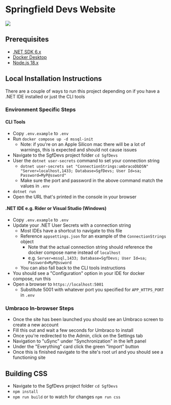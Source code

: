 # Springfield Devs Website

![](https://pbs.twimg.com/profile_banners/2869149607/1567717351/1500x500)

## Prerequisites
- [.NET SDK 6.x](https://dotnet.microsoft.com/en-us/download)
- [Docker Desktop](https://www.docker.com/products/docker-desktop/)
- [Node.js 18.x](https://nodejs.org/en/download/)

## Local Installation Instructions

There are a couple of ways to run this project depending on if you have a .NET IDE installed or just the CLI tools

### Environment Specific Steps

#### CLI Tools
- Copy `.env.example` to `.env`
- Run `docker compose up -d mssql-init`
  - Note: if you're on an Apple Silicon mac there will be a lot of warnings, this is expected and should not cause issues
- Navigate to the SgfDevs project folder `cd SgfDevs`
- User the `dotnet user-secrets` command to set your connection string
  - `dotnet user-secrets set "ConnectionStrings:umbracoDbDSN" "Server=localhost,1433; Database=SgfDevs; User Id=sa; Password=MyP@ssword"`
  - Make sure the port and password in the above command match the values in `.env`
- `dotnet run`
- Open the URL that's printed in the console in your browser

#### .NET IDE e.g. Rider or Visual Studio (Windows)
- Copy `.env.example` to `.env`
- Update your .NET User Secrets with a connection string
  - Most IDEs have a shortcut to navigate to this file
  - Reference `appsettings.json` for an example of the `ConnectionStrings` object
    - Note that the actual connection string should reference the docker compose name instead of `localhost`
    - e.g. `Server=mssql,1433; Database=SgfDevs; User Id=sa; Password=MyP@ssword`
  - You can also fall back to the CLI tools instructions
- You should see a "Configuration" option in your IDE for docker compose, run this
- Open a browser to `https://localhost:5001`
  - Substitute 5001 with whatever port you specified for `APP_HTTPS_PORT` in `.env`

### Umbraco In-browser Steps
- Once the site has been launched you should see an Umbraco screen to create a new account
- Fill this out and wait a few seconds for Umbraco to install
- Once you're redirected to the Admin, click on the Settings tab
- Navigation to "uSync" under "Synchronization" in the left panel
- Under the "Everything" card click the green "Import" button
- Once this is finished navigate to the site's root url and you should see a functioning site

## Building CSS
- Navigate to the SgfDevs project folder `cd SgfDevs`
- `npm install`
- `npm run build` or to watch for changes `npm run css`